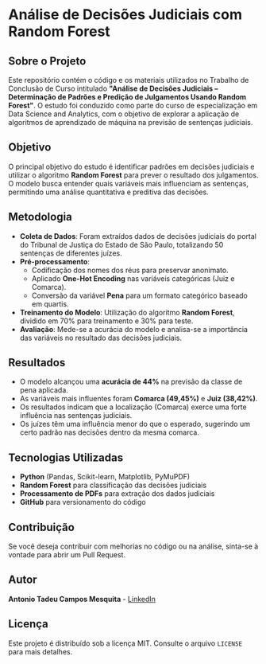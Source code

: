 # Análise de Decisões Judiciais com Random Forest

## Sobre o Projeto
Este repositório contém o código e os materiais utilizados no Trabalho de Conclusão de Curso intitulado **"Análise de Decisões Judiciais – Determinação de Padrões e Predição de Julgamentos Usando Random Forest"**. O estudo foi conduzido como parte do curso de especialização em Data Science and Analytics, com o objetivo de explorar a aplicação de algoritmos de aprendizado de máquina na previsão de sentenças judiciais.

## Objetivo
O principal objetivo do estudo é identificar padrões em decisões judiciais e utilizar o algoritmo **Random Forest** para prever o resultado dos julgamentos. O modelo busca entender quais variáveis mais influenciam as sentenças, permitindo uma análise quantitativa e preditiva das decisões.

## Metodologia
- **Coleta de Dados**: Foram extraídos dados de decisões judiciais do portal do Tribunal de Justiça do Estado de São Paulo, totalizando 50 sentenças de diferentes juízes.
- **Pré-processamento**:
  - Codificação dos nomes dos réus para preservar anonimato.
  - Aplicado **One-Hot Encoding** nas variáveis categóricas (Juiz e Comarca).
  - Conversão da variável **Pena** para um formato categórico baseado em quartis.
- **Treinamento do Modelo**: Utilização do algoritmo **Random Forest**, dividido em 70% para treinamento e 30% para teste.
- **Avaliação**: Mede-se a acurácia do modelo e analisa-se a importância das variáveis no resultado das decisões judiciais.

## Resultados
- O modelo alcançou uma **acurácia de 44%** na previsão da classe de pena aplicada.
- As variáveis mais influentes foram **Comarca (49,45%)** e **Juiz (38,42%)**.
- Os resultados indicam que a localização (Comarca) exerce uma forte influência nas sentenças judiciais.
- Os juízes têm uma influência menor do que o esperado, sugerindo um certo padrão nas decisões dentro da mesma comarca.

## Tecnologias Utilizadas
- **Python** (Pandas, Scikit-learn, Matplotlib, PyMuPDF)
- **Random Forest** para classificação das decisões judiciais
- **Processamento de PDFs** para extração dos dados judiciais
- **GitHub** para versionamento do código

<!--
## Como Executar o Projeto
1. Clone o repositório:
   ```sh
   git clone https://github.com/tadeumesquita/tcc-data-science.git
   ```
2. Instale as dependências:
   ```sh
   pip install -r requirements.txt
   ```
3. Execute o script principal:
   ```sh
   python main.py
   ```

## Estrutura do Repositório
```
|
|-- data/                   # Dados brutos e processados
|-- notebooks/              # Notebooks Jupyter para exploração dos dados
|-- scripts/                # Códigos Python para extração, processamento e modelagem
|-- README.md               # Apresentação do projeto
|-- requirements.txt        # Dependências do projeto
```
-->


## Contribuição
Se você deseja contribuir com melhorias no código ou na análise, sinta-se à vontade para abrir um Pull Request.

## Autor
**Antonio Tadeu Campos Mesquita** - [LinkedIn](https://www.linkedin.com/in/tadeumesquita/)

## Licença
Este projeto é distribuído sob a licença MIT. Consulte o arquivo `LICENSE` para mais detalhes.

